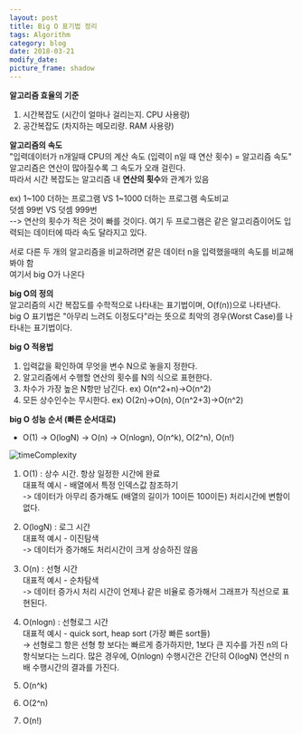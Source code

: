 ```yaml
---
layout: post
title: Big O 표기법 정리
tags: Algorithm
category: blog
date: 2018-03-21
modify_date: 
picture_frame: shadow
---
```


**알고리즘 효율의 기준**
1. 시간복잡도 (시간이 얼마나 걸리는지. CPU 사용량)
2. 공간복잡도 (차지하는 메모리량. RAM 사용량)
   
   

**알고리즘의 속도**   
"입력데이터가 n개일때 CPU의 계산 속도 (입력이 n일 때 연산 횟수) = 알고리즘 속도"   
알고리즘은 연산이 많아질수록 그 속도가 오래 걸린다.    
따라서 시간 복잡도는 알고리즘 내 **연산의 횟수**와 관계가 있음   
   
ex) 1~100 더하는 프로그램 VS 1~1000 더하는 프로그램 속도비교   
덧셈 99번 VS 덧셈 999번   
--> 연산의 횟수가 적은 것이 빠를 것이다. 여기 두 프로그램은 같은 알고리즘이어도 입력되는 데이터에 따라 속도 달라지고 있다.    
   
서로 다른 두 개의 알고리즘을 비교하려면 같은 데이터 n을 입력했을때의 속도를 비교해봐야 함   
여기서 big O가 나온다   



**big O의 정의**   
알고리즘의 시간 복잡도를 수학적으로 나타내는 표기법이며, O(f(n))으로 나타낸다.   
big O 표기법은 "아무리 느려도 이정도다"라는 뜻으로 최악의 경우(Worst Case)를 나타내는 표기법이다.   
   


**big O 적용법**
1. 입력값을 확인하여 무엇을 변수 N으로 놓을지 정한다.
2. 알고리즘에서 수행할 연산의 횟수를 N의 식으로 표현한다.
3. 차수가 가장 높은 N항만 남긴다. ex) O(n^2+n)->O(n^2)
4. 모든 상수인수는 무시한다. ex) O(2n)->O(n), O(n^2+3)->O(n^2)



**big O 성능 순서 (빠른 순서대로)**
* O(1) -> O(logN) -> O(n) -> O(nlogn), O(n^k), O(2^n), O(n!)   

![timeComplexity](http://img1.daumcdn.net/thumb/R1920x0/?fname=http%3A%2F%2Fcfile22.uf.tistory.com%2Fimage%2F2561B14456AE53DF246309)   

1. O(1) : 상수 시간. 항상 일정한 시간에 완료   
대표적 예시 - 배열에서 특정 인덱스값 참조하기   
-> 데이터가 아무리 증가해도 (배열의 길이가 10이든 100이든) 처리시간에 변함이 없다.   
   
2. O(logN) : 로그 시간    
대표적 예시 - 이진탐색   
-> 데이터가 증가해도 처리시간이 크게 상승하진 않음   

3. O(n) : 선형 시간   
대표적 예시 - 순차탐색   
-> 데이터 증가시 처리 시간이 언제나 같은 비율로 증가해서 그래프가 직선으로 표현된다.   
   
4. O(nlogn) : 선형로그 시간   
대표적 예시 - quick sort, heap sort (가장 빠른 sort들)   
-> 선형로그 항은 선형 항 보다는 빠르게 증가하지만, 1보다 큰 지수를 가진 n의 다항식보다는 느리다. 많은 경우에, O(nlogn) 수행시간은 간단히 O(logN) 연산의 n 배 수행시간의 결과를 가진다.   
   
5. O(n^k)   
6. O(2^n)   
7. O(n!)   